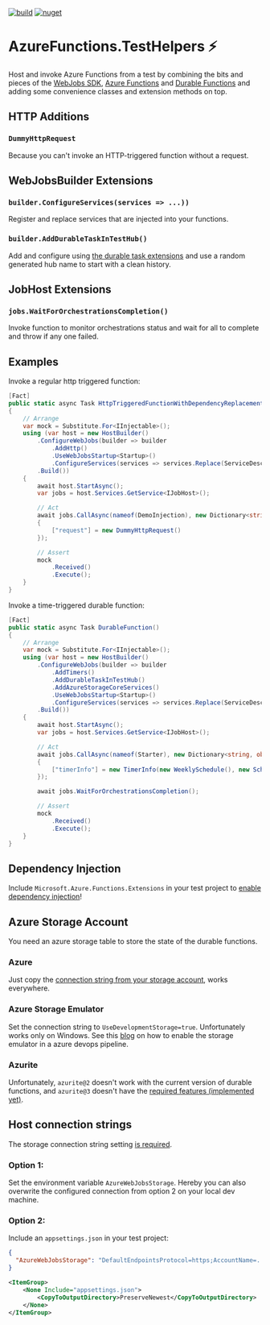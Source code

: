 [![build](https://ci.appveyor.com/api/projects/status/ee41yv4jpp40xj7d?svg=true)](https://ci.appveyor.com/project/riezebosch/azurefunctions-testhelpers/branch/master)
[![nuget](https://img.shields.io/nuget/v/AzureFunctions.TestHelpers.svg)](https://www.nuget.org/packages/AzureFunctions.TestHelpers/)

# AzureFunctions.TestHelpers ⚡

Host and invoke Azure Functions from a test by combining the bits and pieces of
the [WebJobs SDK](https://docs.microsoft.com/en-us/azure/app-service/webjobs-sdk-how-to),
[Azure Functions](https://docs.microsoft.com/en-us/azure/azure-functions/functions-overview)
and [Durable Functions](https://docs.microsoft.com/en-us/azure/azure-functions/durable/durable-functions-concepts)
and adding some convenience classes and extension methods on top.

## HTTP Additions

### `DummyHttpRequest`

Because you can't invoke an HTTP-triggered function without a request.

## WebJobsBuilder Extensions

### `builder.ConfigureServices(services => ...))`

Register and replace services that are injected into your functions.

### `builder.AddDurableTaskInTestHub()`

Add and configure using [the durable task extensions](https://docs.microsoft.com/en-us/azure/azure-functions/durable/durable-functions-webjobs-sdk#webjobs-sdk-3x) and
use a random generated hub name to start with a clean history.

## JobHost Extensions

### `jobs.WaitForOrchestrationsCompletion()`

Invoke function to monitor orchestrations status and wait for all to complete and throw if any one failed.

## Examples

Invoke a regular http triggered function:

```c#
[Fact]
public static async Task HttpTriggeredFunctionWithDependencyReplacement()
{
    // Arrange
    var mock = Substitute.For<IInjectable>();
    using (var host = new HostBuilder()
        .ConfigureWebJobs(builder => builder
            .AddHttp()
            .UseWebJobsStartup<Startup>()
            .ConfigureServices(services => services.Replace(ServiceDescriptor.Singleton(mock))))
        .Build())
    {
        await host.StartAsync();
        var jobs = host.Services.GetService<IJobHost>();

        // Act
        await jobs.CallAsync(nameof(DemoInjection), new Dictionary<string, object>
        {
            ["request"] = new DummyHttpRequest()
        });

        // Assert
        mock
            .Received()
            .Execute();
    }
}
```

Invoke a time-triggered durable function:

```c#
[Fact]
public static async Task DurableFunction()
{
    // Arrange
    var mock = Substitute.For<IInjectable>();
    using (var host = new HostBuilder()
        .ConfigureWebJobs(builder => builder
            .AddTimers()
            .AddDurableTaskInTestHub()
            .AddAzureStorageCoreServices()
            .UseWebJobsStartup<Startup>()
            .ConfigureServices(services => services.Replace(ServiceDescriptor.Singleton(mock))))
        .Build())
    {
        await host.StartAsync();
        var jobs = host.Services.GetService<IJobHost>();

        // Act
        await jobs.CallAsync(nameof(Starter), new Dictionary<string, object>
        {
            ["timerInfo"] = new TimerInfo(new WeeklySchedule(), new ScheduleStatus())
        });

        await jobs.WaitForOrchestrationsCompletion();

        // Assert
        mock
            .Received()
            .Execute();
    }
}
```

## Dependency Injection

Include `Microsoft.Azure.Functions.Extensions` in your test project to [enable dependency injection](https://docs.microsoft.com/en-us/azure/azure-functions/functions-dotnet-dependency-injection)!

## Azure Storage Account

You need an azure storage table to store the state of the durable functions.

### Azure

Just copy the [connection string from your storage account](https://docs.microsoft.com/en-us/azure/storage/common/storage-configure-connection-string#view-and-copy-a-connection-string),
works everywhere.

### Azure Storage Emulator

Set the connection string to `UseDevelopmentStorage=true`. Unfortunately works only on Windows. See this [blog](https://zimmergren.net/azure-devops-unit-tests-storage-emulator-hosted-agent/)
on how to enable the storage emulator in a azure devops pipeline.

### Azurite

Unfortunately, `azurite@2` doesn't work with the current version of durable functions,
and `azurite@3` doesn't have the [required features (implemented yet)](https://github.com/Azure/Azurite#azurite-v3).

## Host connection strings

The storage connection string setting [is required](https://docs.microsoft.com/en-us/azure/app-service/webjobs-sdk-how-to#host-connection-strings).

### Option 1:

Set the environment variable `AzureWebJobsStorage`. Hereby you can also overwrite the configured connection from option 2 on your local dev machine.

### Option 2:

Include an `appsettings.json` in your test project:

```json
{
  "AzureWebJobsStorage": "DefaultEndpointsProtocol=https;AccountName=...;AccountKey=...==;EndpointSuffix=core.windows.net"
}
```

```xml
<ItemGroup>
    <None Include="appsettings.json">
        <CopyToOutputDirectory>PreserveNewest</CopyToOutputDirectory>
    </None>
</ItemGroup>
```
